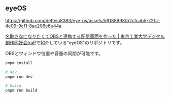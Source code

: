 ## eyeOS

https://github.com/detteiu8383/eye-os/assets/59188998/b2cfcab5-721c-4e09-9cf1-8ae206e6e44a

[名取さなになりたくてOBSと連携する配信画面を作った | 東京工業大学デジタル創作同好会traP](https://trap.jp/post/1953/)で紹介している"eyeOS"のリポジトリです。

OBSとウィンドウ位置や音量の同期が可能です。

```bash
pnpm install

# dev
pnpm run dev

# build
pnpm run build
```
